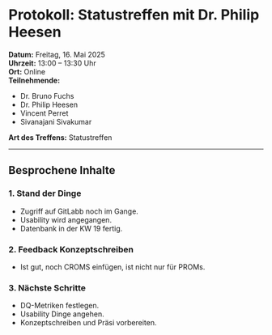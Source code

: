 # Protokoll: Statustreffen mit Dr. Philip Heesen  

**Datum:** Freitag, 16. Mai 2025  
**Uhrzeit:** 13:00 – 13:30 Uhr  
**Ort:** Online  
**Teilnehmende:**  
- Dr. Bruno Fuchs  
- Dr. Philip Heesen
- Vincent Perret  
- Sivanajani Sivakumar  

**Art des Treffens:** Statustreffen  

---

## Besprochene Inhalte

### 1. Stand der Dinge
- Zugriff auf GitLabb noch im Gange.  
-  Usability wird angegangen.  
- Datenbank in der KW 19 fertig.  


### 2. Feedback Konzeptschreiben
- Ist gut, noch CROMS einfügen, ist nicht nur für PROMs.


### 3. Nächste Schritte
- DQ-Metriken festlegen.  
- Usability Dinge angehen.  
- Konzeptschreiben und Präsi vorbereiten.  